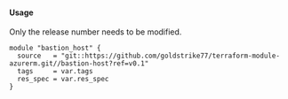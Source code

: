 #### Usage
Only the release number needs to be modified.
```hcl
module "bastion_host" {
  source   = "git::https://github.com/goldstrike77/terraform-module-azurerm.git//bastion-host?ref=v0.1"
  tags     = var.tags
  res_spec = var.res_spec
}
```